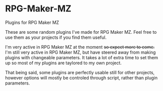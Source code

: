 # RPG-Maker-MZ
Plugins for RPG Maker MZ

These are some random plugins I've made for RPG Maker MZ. 
Feel free to use them as your projects if you find them useful. 


I'm very active in RPG Maker MZ at the moment ~~so expect more to come.~~
I'm still very active in RPG Maker MZ, but have steered away from making plugins with changeable parameters.
It takes a lot of extra time to set them up so most of my plugins are taylored to my own project.

That being said, some plugins are perfectly usable still for other projects, however options will
mostly be controled through script, rather than plugin parameters.
